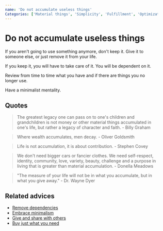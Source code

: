 ```yaml
---
name: 'Do not accumulate useless things'
Categories: ['Material things', 'Simplicity', 'Fulfillment', 'Optimization', 'Minimalism', 'Happiness', 'Dependencies']
---
```

# Do not accumulate useless things

If you aren't going to use something anymore, don't keep it. Give it to someone else, or just remove it from your life.

If you keep it, you will have to take care of it. You will be dependent on it.

Review from time to time what you have and if there are things you no longer use.

Have a minimalist mentality.

## Quotes

> The greatest legacy one can pass on to one's children and grandchildren is not money or other material things accumulated in one's life, but rather a legacy of character and faith. - Billy Graham

> Where wealth accumulates, men decay. - Oliver Goldsmith

> Life is not accumulation, it is about contribution. - Stephen Covey

> We don't need bigger cars or fancier clothes. We need self-respect, identity, community, love, variety, beauty, challenge and a purpose in living that is greater than material accumulation. - Donella Meadows

> "The measure of your life will not be in what you accumulate, but in what you give away." - Dr. Wayne Dyer

## Related advices

- [Remove dependencies](Remove%20dependencies/index.md)
- [Embrace minimalism](Embrace%20minimalism/index.md)
- [Give and share with others](Give%20and%20share%20with%20others/index.md)
- [Buy just what you need](Buy%20just%20what%20you%20need/index.m)